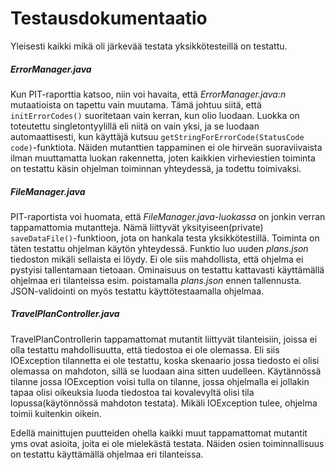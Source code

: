 # Testausdokumentaatio

Yleisesti kaikki mikä oli järkevää testata yksikkötesteillä on testattu.

##### ErrorManager.java
Kun PIT-raporttia katsoo, niin voi havaita, että *ErrorManager.java:n* mutaatioista on tapettu vain muutama. Tämä johtuu siitä, että `initErrorCodes()` suoritetaan vain kerran, kun olio luodaan. Luokka on toteutettu singletontyylillä eli niitä on vain yksi, ja se luodaan automaattisesti, kun käyttäjä kutsuu `getStringForErrorCode(StatusCode code)`-funktiota. Näiden mutanttien tappaminen ei ole hirveän suoraviivaista ilman muuttamatta luokan rakennetta, joten kaikkien virheviestien toiminta on testattu käsin ohjelman toiminnan yhteydessä, ja todettu toimivaksi.

##### FileManager.java
PIT-raportista voi huomata, että *FileManager.java-luokassa* on jonkin verran tappamattomia mutantteja. Nämä liittyvät yksityiseen(private) `saveDataFile()`-funktioon, jota on hankala testa yksikkötestillä. Toiminta on täten testattu ohjelman käytön yhteydessä. Funktio luo uuden *plans.json* tiedoston mikäli sellaista ei löydy. Ei ole siis mahdollista, että ohjelma ei pystyisi tallentamaan tietoaan. Ominaisuus on testattu kattavasti käyttämällä ohjelmaa eri tilanteissa esim. poistamalla *plans.json* ennen tallennusta. JSON-validointi on myös testattu käyttötestaamalla ohjelmaa.

##### TravelPlanController.java
TravelPlanControllerin tappamattomat mutantit liittyvät tilanteisiin, joissa ei olla testattu mahdollisuutta, että tiedostoa ei ole olemassa. Eli siis IOException tilannetta ei ole testattu, koska skenaario jossa tiedosto ei olisi olemassa on mahdoton, sillä se luodaan aina sitten uudelleen. Käytännössä tilanne jossa IOException voisi tulla on tilanne, jossa ohjelmalla ei jollakin tapaa olisi oikeuksia luoda tiedostoa tai kovalevyltä olisi tila lopussa(käytönnössä mahdoton testata). Mikäli IOException tulee, ohjelma toimii kuitenkin oikein.

Edellä mainittujen puutteiden ohella kaikki muut tappamattomat mutantit yms ovat asioita, joita ei ole mielekästä testata. Näiden osien toiminnallisuus on testattu käyttämällä ohjelmaa eri tilanteissa.
